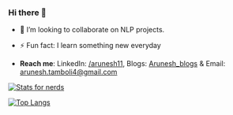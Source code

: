 ### Hi there 👋

<!--
**AruneshTamboli/AruneshTamboli** is a ✨ _special_ ✨ repository because its `README.md` (this file) appears on your GitHub profile.

Here are some ideas to get you started:
-->

- 👯 I’m looking to collaborate on NLP projects.
- ⚡ Fun fact: I learn something new everyday

- **Reach me**: LinkedIn: [/arunesh11](https://www.linkedin.com/in/arunesh11/), Blogs: [Arunesh_blogs](https://medium.com/@arunesh.tamboli4) & Email: arunesh.tamboli4@gmail.com



[![Stats for nerds](https://github-readme-stats.vercel.app/api?username=AruneshTamboli&show_icons=true&theme=gruvbox)](https://github.com/AruneshTamboli/github-readme-stats)

[![Top Langs](https://github-readme-stats.vercel.app/api/top-langs/?username=AruneshTamboli&layout=compact)](https://github.com/AruneshTamboli/github-readme-stats)



